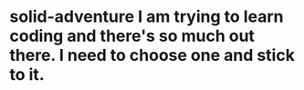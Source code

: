 # solid-adventure I am trying to learn coding and there's so much out there. I need to choose one and stick to it. 
